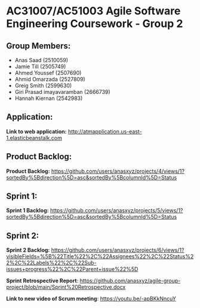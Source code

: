 # AC31007/AC51003 Agile Software Engineering Coursework - Group 2

## Group Members:
- Anas Saad (2510059)
- Jamie Till (2505749)
- Ahmed Youssef (2507690)
- Ahmid Omarzada (2527809)
- Greig Smith (2599630)
- Giri Prasad imayavaramban (2666739)
- Hannah Kiernan (2542983)

## Application:
**Link to web application:** http://atmapplication.us-east-1.elasticbeanstalk.com

## Product Backlog:
**Product Backlog:** https://github.com/users/anasxyz/projects/4/views/1?sortedBy%5Bdirection%5D=asc&sortedBy%5BcolumnId%5D=Status

## Sprint 1:
**Sprint 1 Backlog:** https://github.com/users/anasxyz/projects/5/views/1?sortedBy%5Bdirection%5D=asc&sortedBy%5BcolumnId%5D=Status

## Sprint 2:
**Sprint 2 Backlog:** https://github.com/users/anasxyz/projects/6/views/1?visibleFields=%5B%22Title%22%2C%22Assignees%22%2C%22Status%22%2C%22Labels%22%2C%22Sub-issues+progress%22%2C%22Parent+issue%22%5D

**Sprint Retrospective Report**: https://github.com/anasxyz/agile-group-project/blob/main/Sprint%20Retrospective.docx

**Link to new video of Scrum meeting**: https://youtu.be/-apBKkNncuY
